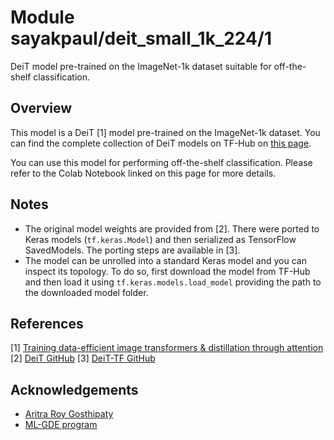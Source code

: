 # Module sayakpaul/deit_small_1k_224/1

DeiT model pre-trained on the ImageNet-1k dataset suitable for off-the-shelf classification.

<!-- asset-path: https://storage.googleapis.com/deit-tf/tars/deit_small_patch16_224.tar.gz  -->
<!-- task: image-classification -->
<!-- network-architecture: deit -->
<!-- format: saved_model_2 -->
<!-- fine-tunable: true -->
<!-- license: mit -->
<!-- colab: https://colab.research.google.com/github/sayakpaul/deit-tf/blob/main/notebooks/classification.ipynb -->

## Overview

This model is a DeiT [1] model pre-trained on the ImageNet-1k dataset. You can find the complete
collection of DeiT models on TF-Hub on [this page](https://tfhub.dev/sayakpaul/collections/deit/1).

You can use this model for performing off-the-shelf classification. Please refer to
the Colab Notebook linked on this page for more details.

## Notes

* The original model weights are provided from [2]. There were ported to Keras models
(`tf.keras.Model`) and then serialized as TensorFlow SavedModels. The porting
steps are available in [3].
* The model can be unrolled into a standard Keras model and you can inspect its topology.
To do so, first download the model from TF-Hub and then load it using `tf.keras.models.load_model`
providing the path to the downloaded model folder.

## References

[1] [Training data-efficient image transformers & distillation through attention](https://arxiv.org/abs/2012.12877)
[2] [DeiT GitHub](https://github.com/facebookresearch/deit)
[3] [DeiT-TF GitHub](https://github.com/sayakpaul/deit-tf)

## Acknowledgements

* [Aritra Roy Gosthipaty](https://github.com/ariG23498)
* [ML-GDE program](https://developers.google.com/programs/experts/)

